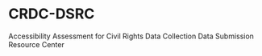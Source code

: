 # CRDC-DSRC
Accessibility Assessment for Civil Rights Data Collection Data Submission Resource Center
